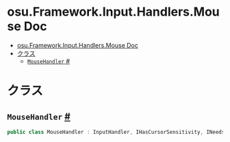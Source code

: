 # osu.Framework.Input.Handlers.Mouse Doc
- [osu.Framework.Input.Handlers.Mouse Doc](#osuframeworkinputhandlersmouse-doc)
- [クラス](#クラス)
  - [`MouseHandler` #](#mousehandler-)

# クラス
## `MouseHandler` [#](https://github.com/ppy/osu-framework/blob/master/osu.Framework/Input/Handlers/Mouse/MouseHandler.cs#L21)
```csharp
public class MouseHandler : InputHandler, IHasCursorSensitivity, INeedsMousePositionFeedback
```